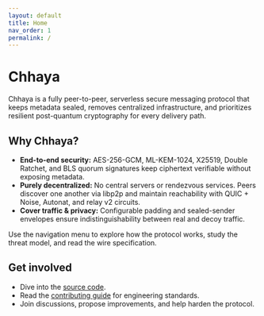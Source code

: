 ```yaml
---
layout: default
title: Home
nav_order: 1
permalink: /
---
```


# Chhaya

Chhaya is a fully peer-to-peer, serverless secure messaging protocol that keeps
metadata sealed, removes centralized infrastructure, and prioritizes resilient
post-quantum cryptography for every delivery path.

## Why Chhaya?

- **End-to-end security:** AES-256-GCM, ML-KEM-1024, X25519, Double Ratchet, and
  BLS quorum signatures keep ciphertext verifiable without exposing metadata.
- **Purely decentralized:** No central servers or rendezvous services. Peers
  discover one another via libp2p and maintain reachability with QUIC + Noise,
  Autonat, and relay v2 circuits.
- **Cover traffic & privacy:** Configurable padding and sealed-sender envelopes
  ensure indistinguishability between real and decoy traffic.

Use the navigation menu to explore how the protocol works, study the threat
model, and read the wire specification.

## Get involved

- Dive into the [source code](https://github.com/nomnomshark41/Chhaya).
- Read the [contributing guide](https://github.com/openxla/Chhaya/blob/main/CONTRIBUTING.md) for engineering standards.
- Join discussions, propose improvements, and help harden the protocol.

